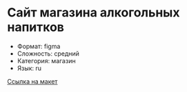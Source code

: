 # Сайт магазина алкогольных напитков 

* Формат: figma
* Сложность: средний 
* Категория: магазин 
* Язык: ru

[Ссылка на макет](https://www.figma.com/file/cS3zuwFzFcTpgVnKPwLgHh/Haus?node-id=0%3A1)